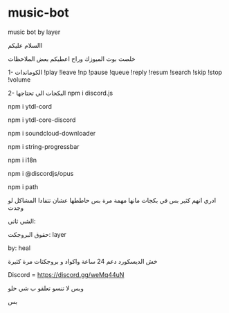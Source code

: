 # music-bot
music bot by layer


االسلام عليكم


خلصت بوت الميوزك وراح اعطيكم بعض الملاحظات

1- الكوماندات
!play
!leave
!np
!pause
!queue
!reply
!resum
!search
!skip
!stop
!volume


2- البكجات الي تحتاجها
npm i discord.js

npm i ytdl-cord

npm i ytdl-core-discord

npm i soundcloud-downloader

npm i string-progressbar

npm i i18n

npm i @discordjs/opus

npm i path


ادري انهم كثير بس في بكجات مانها مهمة مرة بس حاططها عشان تتفادا المشاكل لو وجدت



الشي ثاني:

حقوق البروجكت: layer

by: heal


خش الديسكورد دعم 24 ساعة واكواد و بروجكتات مرة كثيرة

Discord = https://discord.gg/weMq44uN


وبس لا تنسو تعلقو ب شي حلو

بس

